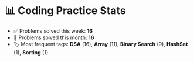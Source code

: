 # 📊 Coding Practice Stats

- ✅ Problems solved this week: **16**
- 📆 Problems solved this month: **16**
- 🏷️ Most frequent tags: **DSA** (16), **Array** (11), **Binary Search** (9), **HashSet** (1), **Sorting** (1)
